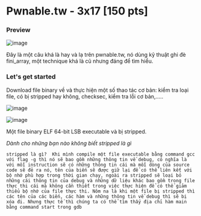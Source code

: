 # Pwnable.tw - 3x17 [150 pts]
### Preview 

![image](https://user-images.githubusercontent.com/90976397/179390562-d21a8f1f-9b3c-41dc-a669-c5c3579702ac.png)

Đây là một câu khá là hay và lạ trên pwnable.tw, nó dùng kỹ thuật ghi đè fini_array, một technique khá là cũ nhưng đáng để tìm hiểu.

### Let's get started

Download file binary về và thực hiện một số thao tác cơ bản: kiểm tra loại file, có bị stripped hay không, checksec, kiểm tra lỗi cơ bản,..... 

![image](https://user-images.githubusercontent.com/90976397/179390710-162b3ab5-b63b-4bfc-9f5e-7d153c8c9692.png)

![image](https://user-images.githubusercontent.com/90976397/179390720-24db558e-50f5-4af6-a7cd-7df98d9f21b8.png)

Một file binary ELF 64-bit LSB executable và bị stripped. 

*Dành cho những bạn nào không biết stripped là gì*

` stripped là gì? 
Khi mình compile một file executable bằng command gcc với flag -g thì nó sẽ bao gồm những thông tin về debug, có nghĩa là với mỗi instruction sẽ có những thông tin cái mà mỗi dòng của source code sẽ đẻ ra nó, tên của biến sẽ được giữ lại để có thể liên kết với bộ nhớ phù hợp trong thời gian chạy, ngoài ra stripped sẽ loại bỏ những cái thông tin của debug và những dữ liệu khác bao gồm trong file thực thi cái mà không cần thiết trong việc thực hiện để có thể giảm thiểu bộ nhớ của file thực thi.
Nôm na là khi một file bị stripped thì các tên của các biến, các hàm và những thông tin về debug thì sẽ bị xóa đi. Nhưng thực tế thì chúng ta có thể tìm thấy địa chỉ hàm main bằng command start trong gdb `


